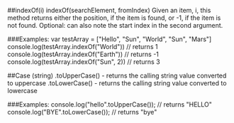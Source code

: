 
##indexOf(i)
indexOf(searchElement, fromIndex)
Given an item, i, this method returns either the position, if the item is found, or -1, if the item is not found. Optional: can also note the start index in the second argument.

###Examples:
var testArray = ["Hello", "Sun", "World", "Sun", "Mars"]
console.log(testArray.indexOf("World"))  // returns 1
console.log(testArray.indexOf("Earth"))  // returns -1
console.log(testArray.indexOf("Sun", 2)) // returns 3

##Case (string)
.toUpperCase() - returns the calling string value converted to uppercase
.toLowerCase() - returns the calling string value converted to lowercase

###Examples:
console.log("hello".toUpperCase()); // returns "HELLO"
console.log("BYE".toLowerCase()); // returns "bye"
